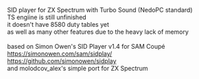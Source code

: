 SID player for ZX Spectrum with Turbo Sound (NedoPC standard)
<br/> TS engiine is still unfinished
<br/> it doesn't have 8580 duty tables yet
<br/> as well as many other features due to the heavy lack of memory
<br/> 
<br/> based on Simon Owen's SID Player v1.4 for SAM Coupé
<br/> https://simonowen.com/sam/sidplay/
<br/> https://github.com/simonowen/sidplay
<br/> and molodcov_alex's simple port for ZX Spectrum
<br/> 


